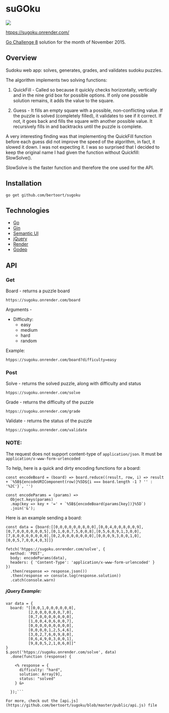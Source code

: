 # suGOku

![](https://pbs.twimg.com/media/Bo7fvKJIMAA0moL.png)

[htpps://sugoku.onrender.com/](htpps://sugoku.onrender.com/)

[Go Challenge 8](http://golang-challenge.com/go-challenge8/) solution for the month of November 2015.

## Overview

Sudoku web app: solves, generates, grades, and validates sudoku puzzles.

The algorithm implements two solving functions:

1. QuickFill - Called so because it quickly checks horizontally, vertically and in the nine grid box for possible options. If only one possible solution remains, it adds the value to the square.

2. Guess - It fills an empty square with a possible, non-conflicting value. If the puzzle is solved (completely filled), it validates to see if it correct. If not, it goes back and fills the square with another possible value. It recursively fills in and backtracks until the puzzle is complete.

A very interesting finding was that implementing the QuickFill function before each guess did not improve the speed of the algorithm, in fact, it slowed it down. I was not expecting it. I was so surprised that I decided to keep the original name I had given the function without Quickfill: SlowSolve().

SlowSolve is the faster function and therefore the one used for the API.

## Installation

`go get github.com/bertoort/sugoku`

## Technologies

- [Go](https://golang.org)
- [Gin](https://github.com/gin-gonic/gin)
- [Semantic UI](http://semantic-ui.com/)
- [jQuery](http://jquery.com/)
- [Render](https://render.com/)
- [Godep](https://github.com/tools/godep)

## API

### Get

Board - returns a puzzle board

`https://sugoku.onrender.com/board`

Arguments -

- Difficulty:
  - easy
  - medium
  - hard
  - random

Example:

    htpps://sugoku.onrender.com/board?difficulty=easy

### Post

Solve - returns the solved puzzle, along with difficulty and status

`htpps://sugoku.onrender.com/solve`

Grade - returns the difficulty of the puzzle

`htpps://sugoku.onrender.com/grade`

Validate - returns the status of the puzzle

`htpps://sugoku.onrender.com/validate`

### NOTE:

The request does not support content-type of `application/json`. It must be `application/x-www-form-urlencoded`

To help, here is a quick and dirty encoding functions for a board:

```
const encodeBoard = (board) => board.reduce((result, row, i) => result + `%5B${encodeURIComponent(row)}%5D${i === board.length -1 ? '' : '%2C'}`, '')

const encodeParams = (params) =>
  Object.keys(params)
  .map(key => key + '=' + `%5B${encodeBoard(params[key])}%5D`)
  .join('&');
```

Here is an example sending a board:

```
const data = {board:[[0,0,0,0,0,0,8,0,0],[0,0,4,0,0,8,0,0,9],[0,7,0,0,0,0,0,0,5],[0,1,0,0,7,5,0,0,8],[0,5,6,0,9,1,3,0,0],[7,8,0,0,0,0,0,0,0],[0,2,0,0,0,0,0,0,0],[0,0,0,9,3,0,0,1,0],[0,0,5,7,0,0,4,0,3]]}

fetch('htpps://sugoku.onrender.com/solve', {
  method: 'POST',
  body: encodeParams(data),
  headers: { 'Content-Type': 'application/x-www-form-urlencoded' }
})
  .then(response => response.json())
  .then(response => console.log(response.solution))
  .catch(console.warn)
```

##### jQuery Example:

````
var data = {
  board: "[[0,0,1,0,0,0,0,0,0],
          [2,0,0,0,0,0,0,7,0],
          [0,7,0,0,0,0,0,0,0],
          [1,0,0,4,0,6,0,0,7],
          [0,0,0,0,0,0,0,0,0],
          [0,0,0,0,1,2,5,4,6],
          [3,0,2,7,6,0,9,8,0],
          [0,6,4,9,0,3,0,0,1],
          [9,8,0,5,2,1,0,6,0]]"
}
$.post('htpps://sugoku.onrender.com/solve', data)
  .done(function (response) {

    <% response = {
      difficulty: "hard",
      solution: Array[9],
      status: "solved"
    } &>

  });```

For more, check out the [api.js](https://github.com/bertoort/sugoku/blob/master/public/api.js) file
````
